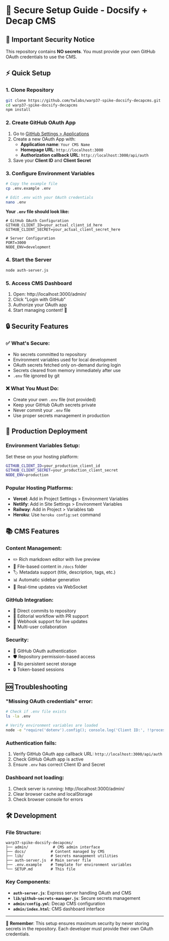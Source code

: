 # 🔐 Secure Setup Guide - Docsify + Decap CMS

## 🚨 **Important Security Notice**
This repository contains **NO secrets**. You must provide your own GitHub OAuth credentials to use the CMS.

## ⚡ **Quick Setup**

### 1. **Clone Repository**
```bash
git clone https://github.com/twlabs/warp37-spike-docsify-decapcms.git
cd warp37-spike-docsify-decapcms
npm install
```

### 2. **Create GitHub OAuth App**
1. Go to [GitHub Settings > Applications](https://github.com/settings/applications/new)
2. Create a new OAuth App with:
   - **Application name**: `Your CMS Name`
   - **Homepage URL**: `http://localhost:3000`
   - **Authorization callback URL**: `http://localhost:3000/api/auth`
3. Save your **Client ID** and **Client Secret**

### 3. **Configure Environment Variables**
```bash
# Copy the example file
cp .env.example .env

# Edit .env with your OAuth credentials
nano .env
```

**Your `.env` file should look like:**
```env
# GitHub OAuth Configuration
GITHUB_CLIENT_ID=your_actual_client_id_here
GITHUB_CLIENT_SECRET=your_actual_client_secret_here

# Server Configuration
PORT=3000
NODE_ENV=development
```

### 4. **Start the Server**
```bash
node auth-server.js
```

### 5. **Access CMS Dashboard**
1. Open: http://localhost:3000/admin/
2. Click "Login with GitHub"
3. Authorize your OAuth app
4. Start managing content! 📝

## 🔒 **Security Features**

### ✅ **What's Secure:**
- No secrets committed to repository
- Environment variables used for local development
- OAuth secrets fetched only on-demand during login
- Secrets cleared from memory immediately after use
- `.env` file ignored by git

### ❌ **What You Must Do:**
- Create your own `.env` file (not provided)
- Keep your GitHub OAuth secrets private
- Never commit your `.env` file
- Use proper secrets management in production

## 🚀 **Production Deployment**

### **Environment Variables Setup:**
Set these on your hosting platform:
```bash
GITHUB_CLIENT_ID=your_production_client_id
GITHUB_CLIENT_SECRET=your_production_client_secret
NODE_ENV=production
```

### **Popular Hosting Platforms:**
- **Vercel**: Add in Project Settings > Environment Variables
- **Netlify**: Add in Site Settings > Environment Variables  
- **Railway**: Add in Project > Variables tab
- **Heroku**: Use `heroku config:set` command

## 📚 **CMS Features**

### **Content Management:**
- ✏️ Rich markdown editor with live preview
- 📁 File-based content in `/docs` folder
- 🏷️ Metadata support (title, description, tags, etc.)
- 📊 Automatic sidebar generation
- 🔄 Real-time updates via WebSocket

### **GitHub Integration:**
- 💾 Direct commits to repository
- 🔀 Editorial workflow with PR support
- 📡 Webhook support for live updates
- 👥 Multi-user collaboration

### **Security:**
- 🔐 GitHub OAuth authentication
- 🛡️ Repository permission-based access
- 🧹 No persistent secret storage
- 🔒 Token-based sessions

## 🆘 **Troubleshooting**

### **"Missing OAuth credentials" error:**
```bash
# Check if .env file exists
ls -la .env

# Verify environment variables are loaded
node -e "require('dotenv').config(); console.log('Client ID:', !!process.env.GITHUB_CLIENT_ID);"
```

### **Authentication fails:**
1. Verify GitHub OAuth app callback URL: `http://localhost:3000/api/auth`
2. Check GitHub OAuth app is active
3. Ensure `.env` has correct Client ID and Secret

### **Dashboard not loading:**
1. Check server is running: http://localhost:3000/admin/
2. Clear browser cache and localStorage
3. Check browser console for errors

## 🛠️ **Development**

### **File Structure:**
```
warp37-spike-docsify-decapcms/
├── admin/           # CMS admin interface
├── docs/           # Content managed by CMS
├── lib/            # Secrets management utilities
├── auth-server.js  # Main server file
├── .env.example    # Template for environment variables
└── SETUP.md        # This file
```

### **Key Components:**
- **`auth-server.js`**: Express server handling OAuth and CMS
- **`lib/github-secrets-manager.js`**: Secure secrets management
- **`admin/config.yml`**: Decap CMS configuration
- **`admin/index.html`**: CMS dashboard interface

---

🔐 **Remember**: This setup ensures maximum security by never storing secrets in the repository. Each developer must provide their own OAuth credentials.
